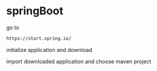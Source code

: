 # springBoot
go to 
```bash
https://start.spring.io/
```
initialize application and download 

import downloaded application and choose maven project